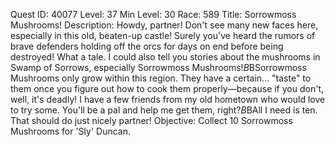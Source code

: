 Quest ID: 40077
Level: 37
Min Level: 30
Race: 589
Title: Sorrowmoss Mushrooms!
Description: Howdy, partner! Don't see many new faces here, especially in this old, beaten-up castle! Surely you've heard the rumors of brave defenders holding off the orcs for days on end before being destroyed! What a tale. I could also tell you stories about the mushrooms in Swamp of Sorrows, especially Sorrowmoss Mushrooms!$B$BSorrowmoss Mushrooms only grow within this region. They have a certain... "taste" to them once you figure out how to cook them properly—because if you don't, well, it's deadly! I have a few friends from my old hometown who would love to try some. You'll be a pal and help me get them, right?$B$BAll I need is ten. That should do just nicely partner!
Objective: Collect 10 Sorrowmoss Mushrooms for 'Sly' Duncan.
